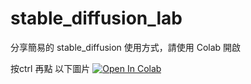 # stable_diffusion_lab
分享簡易的 stable_diffusion 使用方式，請使用 Colab 開啟

按ctrl 再點 以下圖片
[![Open In Colab](https://camo.githubusercontent.com/84f0493939e0c4de4e6dbe113251b4bfb5353e57134ffd9fcab6b8714514d4d1/68747470733a2f2f636f6c61622e72657365617263682e676f6f676c652e636f6d2f6173736574732f636f6c61622d62616467652e737667)](https://colab.research.google.com/github/ATTZ/stable_diffusion_lab/blob/main/stable_diffusion_1_5_webui_colab_ATTZ.ipynb)
